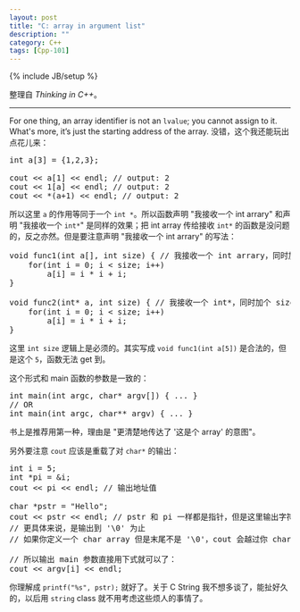 ```yaml
---
layout: post
title: "C: array in argument list"
description: ""
category: C++
tags: [Cpp-101]
---
```

{% include JB/setup %}

整理自 _Thinking in C++_。

-----

For one thing, an array identifier is not an `lvalue`; you cannot assign to it. What's more, it’s just the starting address of the array. 没错，这个我还能玩出点花儿来：

<pre class="prettyprint linenums">
int a[3] = {1,2,3};
	
cout &lt;&lt; a[1] &lt;&lt; endl; // output: 2
cout &lt;&lt; 1[a] &lt;&lt; endl; // output: 2
cout &lt;&lt; *(a+1) &lt;&lt; endl; // output: 2
</pre>

所以这里 `a` 的作用等同于一个 `int *`。所以函数声明 "我接收一个 int arrary" 和声明 "我接收一个 `int*`" 是同样的效果；把 int array 传给接收 `int*` 的函数是没问题的，反之亦然。但是要注意声明 "我接收一个 int arrary" 的写法：

<pre class="prettyprint linenums">
void func1(int a[], int size) { // 我接收一个 int arrary，同时加个 size
	for(int i = 0; i < size; i++)
		a[i] = i * i + i;
}

void func2(int* a, int size) { // 我接收一个 int*，同时加个 size
	for(int i = 0; i < size; i++)
		a[i] = i * i + i;
}
</pre>

这里 `int size` 逻辑上是必须的。其实写成 `void func1(int a[5])` 是合法的，但是这个 `5`，函数无法 get 到。

这个形式和 main 函数的参数是一致的：

<pre class="prettyprint linenums">
int main(int argc, char* argv[]) { ... }
// OR
int main(int argc, char** argv) { ... }
</pre>

书上是推荐用第一种，理由是 "更清楚地传达了 '这是个 array' 的意图"。

另外要注意 `cout` 应该是重载了对 `char*` 的输出：

<pre class="prettyprint linenums">
int i = 5;
int *pi = &i;
cout &lt;&lt; pi &lt;&lt; endl; // 输出地址值

char *pstr = "Hello";
cout &lt;&lt; pstr &lt;&lt; endl; // pstr 和 pi 一样都是指针，但是这里输出字符串
// 更具体来说，是输出到 '\0' 为止
// 如果你定义一个 char array 但是末尾不是 '\0'，cout 会越过你 char array 的范围去找 '\0'

// 所以输出 main 参数直接用下式就可以了：
cout &lt;&lt; argv[i] &lt;&lt; endl;
</pre>

你理解成 `printf("%s", pstr);` 就好了。关于 C String 我不想多谈了，能扯好久的，以后用 `string` class 就不用考虑这些烦人的事情了。